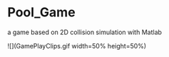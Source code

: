 # Pool_Game
a game based on 2D collision simulation with Matlab

![](GamePlayClips.gif width=50% height=50%)
